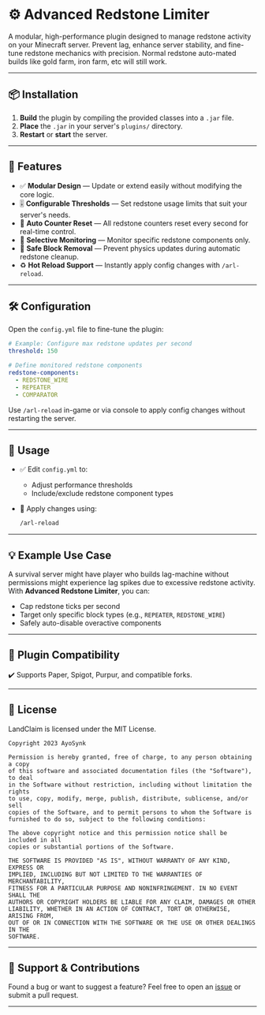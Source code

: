 
# ⚙️ Advanced Redstone Limiter

A modular, high-performance plugin designed to manage redstone activity on your Minecraft server. Prevent lag, enhance server stability, and fine-tune redstone mechanics with precision. Normal redstone auto-mated builds like gold farm, iron farm, etc will still work.

--- 

## 📦 Installation

1. **Build** the plugin by compiling the provided classes into a `.jar` file.
2. **Place** the `.jar` in your server's `plugins/` directory.
3. **Restart** or **start** the server.

---

## 🚀 Features

- ✅ **Modular Design** — Update or extend easily without modifying the core logic.
- 🎚️ **Configurable Thresholds** — Set redstone usage limits that suit your server's needs.
- 🔄 **Auto Counter Reset** — All redstone counters reset every second for real-time control.
- 🎯 **Selective Monitoring** — Monitor specific redstone components only.
- 🧱 **Safe Block Removal** — Prevent physics updates during automatic redstone cleanup.
- ♻️ **Hot Reload Support** — Instantly apply config changes with `/arl-reload`.

---

## 🛠️ Configuration

Open the `config.yml` file to fine-tune the plugin:

```yaml
# Example: Configure max redstone updates per second
threshold: 150  

# Define monitored redstone components
redstone-components:
  - REDSTONE_WIRE
  - REPEATER
  - COMPARATOR
````

Use `/arl-reload` in-game or via console to apply config changes without restarting the server.

---

## 📘 Usage

* ✅ Edit `config.yml` to:

    * Adjust performance thresholds
    * Include/exclude redstone component types
* 🔄 Apply changes using:

  ```bash
  /arl-reload
  ```

---

## 💡 Example Use Case

A survival server might have player who builds lag-machine without permissions might experience lag spikes due to excessive redstone activity. With **Advanced Redstone Limiter**, you can:

* Cap redstone ticks per second
* Target only specific block types (e.g., `REPEATER`, `REDSTONE_WIRE`)
* Safely auto-disable overactive components

---

## 🧩 Plugin Compatibility

✔️ Supports Paper, Spigot, Purpur, and compatible forks.

---

## 📜 License

LandClaim is licensed under the MIT License.

```license
Copyright 2023 AyoSynk

Permission is hereby granted, free of charge, to any person obtaining a copy
of this software and associated documentation files (the "Software"), to deal
in the Software without restriction, including without limitation the rights
to use, copy, modify, merge, publish, distribute, sublicense, and/or sell
copies of the Software, and to permit persons to whom the Software is
furnished to do so, subject to the following conditions:

The above copyright notice and this permission notice shall be included in all
copies or substantial portions of the Software.

THE SOFTWARE IS PROVIDED "AS IS", WITHOUT WARRANTY OF ANY KIND, EXPRESS OR
IMPLIED, INCLUDING BUT NOT LIMITED TO THE WARRANTIES OF MERCHANTABILITY,
FITNESS FOR A PARTICULAR PURPOSE AND NONINFRINGEMENT. IN NO EVENT SHALL THE
AUTHORS OR COPYRIGHT HOLDERS BE LIABLE FOR ANY CLAIM, DAMAGES OR OTHER
LIABILITY, WHETHER IN AN ACTION OF CONTRACT, TORT OR OTHERWISE, ARISING FROM,
OUT OF OR IN CONNECTION WITH THE SOFTWARE OR THE USE OR OTHER DEALINGS IN THE
SOFTWARE.
```
---

## 🤝 Support & Contributions

Found a bug or want to suggest a feature?
Feel free to open an [issue](https://github.com/your-repo/issues) or submit a pull request.

---
